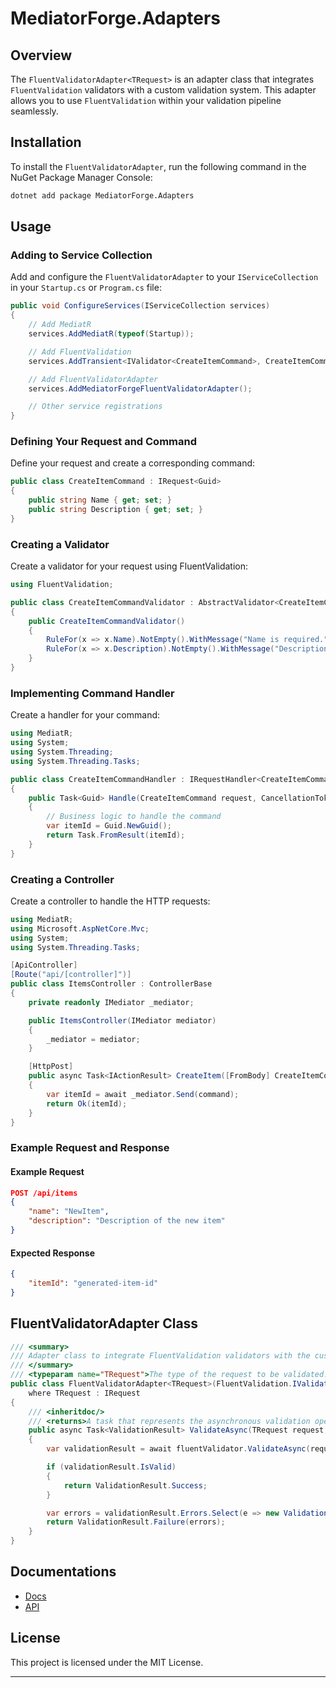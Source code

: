 ﻿# MediatorForge.Adapters

## Overview

The `FluentValidatorAdapter<TRequest>` is an adapter class that integrates `FluentValidation` validators with a custom validation system. This adapter allows you to use `FluentValidation` within your validation pipeline seamlessly.

## Installation

To install the `FluentValidatorAdapter`, run the following command in the NuGet Package Manager Console:

```bash
dotnet add package MediatorForge.Adapters
```

## Usage

### Adding to Service Collection

Add and configure the `FluentValidatorAdapter` to your `IServiceCollection` in your `Startup.cs` or `Program.cs` file:

```csharp
public void ConfigureServices(IServiceCollection services)
{
    // Add MediatR
    services.AddMediatR(typeof(Startup));

    // Add FluentValidation
    services.AddTransient<IValidator<CreateItemCommand>, CreateItemCommandValidator>();

    // Add FluentValidatorAdapter
    services.AddMediatorForgeFluentValidatorAdapter();

    // Other service registrations
}
```

### Defining Your Request and Command

Define your request and create a corresponding command:

```csharp
public class CreateItemCommand : IRequest<Guid>
{
    public string Name { get; set; }
    public string Description { get; set; }
}
```

### Creating a Validator

Create a validator for your request using FluentValidation:

```csharp
using FluentValidation;

public class CreateItemCommandValidator : AbstractValidator<CreateItemCommand>
{
    public CreateItemCommandValidator()
    {
        RuleFor(x => x.Name).NotEmpty().WithMessage("Name is required.");
        RuleFor(x => x.Description).NotEmpty().WithMessage("Description is required.");
    }
}
```

### Implementing Command Handler

Create a handler for your command:

```csharp
using MediatR;
using System;
using System.Threading;
using System.Threading.Tasks;

public class CreateItemCommandHandler : IRequestHandler<CreateItemCommand, Guid>
{
    public Task<Guid> Handle(CreateItemCommand request, CancellationToken cancellationToken)
    {
        // Business logic to handle the command
        var itemId = Guid.NewGuid();
        return Task.FromResult(itemId);
    }
}
```

### Creating a Controller

Create a controller to handle the HTTP requests:

```csharp
using MediatR;
using Microsoft.AspNetCore.Mvc;
using System;
using System.Threading.Tasks;

[ApiController]
[Route("api/[controller]")]
public class ItemsController : ControllerBase
{
    private readonly IMediator _mediator;

    public ItemsController(IMediator mediator)
    {
        _mediator = mediator;
    }

    [HttpPost]
    public async Task<IActionResult> CreateItem([FromBody] CreateItemCommand command)
    {
        var itemId = await _mediator.Send(command);
        return Ok(itemId);
    }
}
```

### Example Request and Response

#### Example Request

```json
POST /api/items
{
    "name": "NewItem",
    "description": "Description of the new item"
}
```

#### Expected Response

```json
{
    "itemId": "generated-item-id"
}
```

## FluentValidatorAdapter<TRequest> Class

```csharp
/// <summary>
/// Adapter class to integrate FluentValidation validators with the custom validation system.
/// </summary>
/// <typeparam name="TRequest">The type of the request to be validated.</typeparam>
public class FluentValidatorAdapter<TRequest>(FluentValidation.IValidator<TRequest> fluentValidator) : IValidator<TRequest>
    where TRequest : IRequest
{
    /// <inheritdoc/>
    /// <returns>A task that represents the asynchronous validation operation. The task result contains the <see cref="ValidationResult"/>.</returns>
    public async Task<ValidationResult> ValidateAsync(TRequest request, CancellationToken cancellationToken = default)
    {
        var validationResult = await fluentValidator.ValidateAsync(request);

        if (validationResult.IsValid)
        {
            return ValidationResult.Success;
        }

        var errors = validationResult.Errors.Select(e => new ValidationError(e.PropertyName, e.ErrorMessage, e.AttemptedValue));
        return ValidationResult.Failure(errors);
    }
}
```
## Documentations
- [Docs](https://vikashchauhan51.github.io/mediator-forge/index.html)
- [API](https://vikashchauhan51.github.io/mediator-forge/api/toc.html)

## License

This project is licensed under the MIT License.

---
